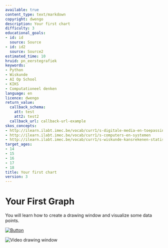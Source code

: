 ```yaml
---
available: true
content_type: text/markdown
copyright: dwengo
description: Your first chart
difficulty: 3
educational_goals:
- id: id
  source: Source
- id: id2
  source: Source2
estimated_time: 10
hruid: pn_eerstegrafiek
keywords:
- Python
- Wiskunde
- AI Op School
- KIKS
- Computationeel denken
language: en
licence: dwengo
return_value:
  callback_schema:
    att: test
    att2: test2
  callback_url: callback-url-example
skos_concepts:
- http://ilearn.ilabt.imec.be/vocab/curr1/s-digitale-media-en-toepassingen
- http://ilearn.ilabt.imec.be/vocab/curr1/s-computers-en-systemen
- http://ilearn.ilabt.imec.be/vocab/curr1/s-wiskunde-kansrekenen-statistiek
target_ages:
- 14
- 15
- 16
- 17
- 18
title: Your first chart
version: 3
---
```

# Your First Graph

You will learn how to create a drawing window and visualize some data points.

[![](embed/Button.png "Button")](https://kiks.ilabt.imec.be/hub/tmplogin?id=0201_en "Notebooks First Graph")

![](@youtube/https://www.youtube.com/watch?v=Dkq42rYIGv4 "Video drawing window")